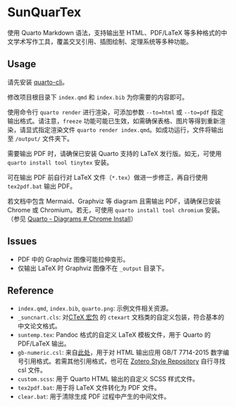 # SunQuarTex

使用 Quarto Markdown 语法，支持输出至 HTML、PDF/LaTeX 等多种格式的中文学术写作工具，覆盖交叉引用、插图绘制、定理系统等多种功能。

## Usage

请先安装 [quarto-cli](https://github.com/quarto-dev/quarto-cli)。

修改项目根目录下 `index.qmd` 和 `index.bib` 为你需要的内容即可。

使用命令行 `quarto render` 进行渲染，可添加参数 `--to=html` 或 `--to=pdf` 指定输出格式。请注意，`freeze` 功能可能已生效，如需确保表格、图片等得到重新渲染，请显式指定渲染文件 `quarto render index.qmd`。如成功运行，文件将输出至 `/output/` 文件夹下。

需要输出 PDF 时，请确保已安装 Quarto 支持的 LaTeX 发行版。如无，可使用 `quarto install tool tinytex` 安装。

可在输出 PDF 前自行对 LaTeX 文件（`*.tex`）做进一步修正，再自行使用 `tex2pdf.bat` 输出 PDF。

若文档中包含 Mermaid、Graphviz 等 diagram 且需输出 PDF，请确保已安装 Chrome 或 Chromium。若无，可使用 `quarto install tool chromium` 安装。（参见 [Quarto - Diagrams # Chrome Install](https://quarto.org/docs/authoring/diagrams.html#chrome-install)）

## Issues

- PDF 中的 Graphviz 图像可能拉伸变形。
- 仅输出 LaTeX 时 Graphviz 图像不在 `_output` 目录下。

## Reference

- `index.qmd`, `index.bib`, `quarto.png`: 示例文件相关资源。
- `_suncnart.cls`: 对[CTeX 宏包](https://ctan.org/pkg/ctex) 的 `ctexart` 文档类的自定义包装，符合基本的中文论文格式。
- `suntemp.tex`: Pandoc 格式的自定义 LaTeX 模板文件，用于 Quarto 的 PDF/LaTeX 输出。
- `gb-numeric.csl`: 来自[此处](https://www.zotero.org/styles/china-national-standard-gb-t-7714-2015-numeric)，用于对 HTML 输出应用 GB/T 7714-2015 数字编号引用格式。若需其他引用格式，也可在 [Zotero Style Repository](https://www.zotero.org/styles) 自行寻找 csl 文件。
- `custom.scss`: 用于 Quarto HTML 输出的自定义 SCSS 样式文件。
- `tex2pdf.bat`: 用于将 LaTeX 文件转化为 PDF 文件。
- `clear.bat`: 用于清除生成 PDF 过程中产生的中间文件。